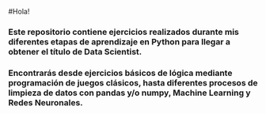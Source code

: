 #Hola!

### Este repositorio contiene ejercicios realizados durante mis diferentes etapas de aprendizaje en Python para llegar a obtener el título de Data Scientist.

### Encontrarás desde ejercicios básicos de lógica mediante programación de juegos clásicos, hasta diferentes procesos de limpieza de datos con pandas y/o numpy, Machine Learning y Redes Neuronales.
